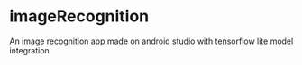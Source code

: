 # imageRecognition
An image recognition app made on android studio with tensorflow lite model integration
